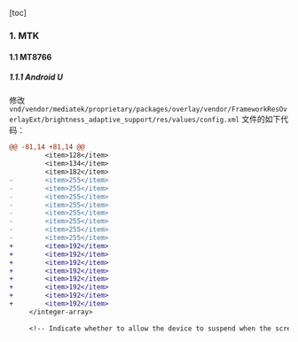 [toc]

### 1. MTK

#### 1.1 MT8766

##### 1.1.1 Android U

修改 `vnd/vendor/mediatek/proprietary/packages/overlay/vendor/FrameworkResOverlayExt/brightness_adaptive_support/res/values/config.xml` 文件的如下代码：

```diff
@@ -81,14 +81,14 @@
         <item>128</item>
         <item>134</item>
         <item>182</item>
-        <item>255</item>
-        <item>255</item>
-        <item>255</item>
-        <item>255</item>
-        <item>255</item>
-        <item>255</item>
-        <item>255</item>
-        <item>255</item>
+        <item>192</item>
+        <item>192</item>
+        <item>192</item>
+        <item>192</item>
+        <item>192</item>
+        <item>192</item>
+        <item>192</item>
+        <item>192</item>
     </integer-array>
 
     <!-- Indicate whether to allow the device to suspend when the screen is off
```

